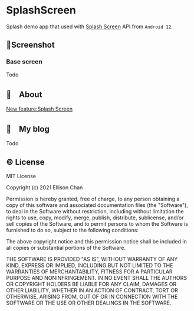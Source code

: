 # SplashScreen
Splash demo app that used with [Splash Screen](https://developer.android.google.cn/reference/android/window/SplashScreen) API from `Android 12`.

## :camera_flash:Screenshot
### Base screen
Todo

## :orange_book:　About
[New feature:Splash Screen](https://developer.android.google.cn/about/versions/12/features/splash-screen)

## :orange_book:　My blog
Todo

## :copyright: License
MIT License

Copyright (c) 2021 Ellison Chan

Permission is hereby granted, free of charge, to any person obtaining a copy
of this software and associated documentation files (the "Software"), to deal
in the Software without restriction, including without limitation the rights
to use, copy, modify, merge, publish, distribute, sublicense, and/or sell
copies of the Software, and to permit persons to whom the Software is
furnished to do so, subject to the following conditions:

The above copyright notice and this permission notice shall be included in all
copies or substantial portions of the Software.

THE SOFTWARE IS PROVIDED "AS IS", WITHOUT WARRANTY OF ANY KIND, EXPRESS OR
IMPLIED, INCLUDING BUT NOT LIMITED TO THE WARRANTIES OF MERCHANTABILITY,
FITNESS FOR A PARTICULAR PURPOSE AND NONINFRINGEMENT. IN NO EVENT SHALL THE
AUTHORS OR COPYRIGHT HOLDERS BE LIABLE FOR ANY CLAIM, DAMAGES OR OTHER
LIABILITY, WHETHER IN AN ACTION OF CONTRACT, TORT OR OTHERWISE, ARISING FROM,
OUT OF OR IN CONNECTION WITH THE SOFTWARE OR THE USE OR OTHER DEALINGS IN THE
SOFTWARE.